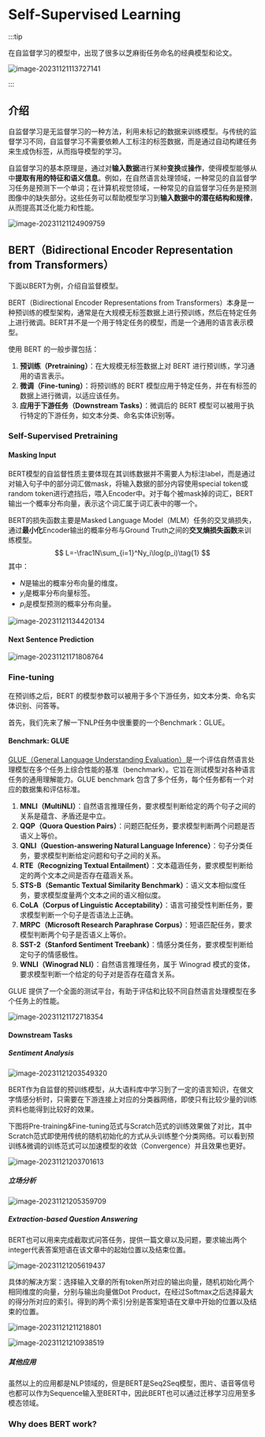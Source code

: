 # Self-Supervised Learning

:::tip

在自监督学习的模型中，出现了很多以芝麻街任务命名的经典模型和论文。

![image-20231121113727141](https://raw.githubusercontent.com/bonjour-npy/Image-Hosting-Service/main/typora_imagesimage-20231121113727141.png)

:::

## 介绍

自监督学习是无监督学习的一种方法，利用未标记的数据来训练模型。与传统的监督学习不同，自监督学习不需要依赖人工标注的标签数据，而是通过自动构建任务来生成伪标签，从而指导模型的学习。

自监督学习的基本原理是，通过对**输入数据**进行某种**变换**或**操作**，使得模型能够从中**提取有用的特征和语义信息**。例如，在自然语言处理领域，一种常见的自监督学习任务是预测下一个单词；在计算机视觉领域，一种常见的自监督学习任务是预测图像中的缺失部分。这些任务可以帮助模型学习到**输入数据中的潜在结构和规律**，从而提高其泛化能力和性能。

![image-20231121124909759](https://raw.githubusercontent.com/bonjour-npy/Image-Hosting-Service/main/typora_imagesimage-20231121124909759.png)

## BERT（Bidirectional Encoder Representation from Transformers）

下面以BERT为例，介绍自监督模型。

BERT（Bidirectional Encoder Representations from Transformers）本身是一种预训练的模型架构，通常是在大规模无标签数据上进行预训练，然后在特定任务上进行微调。BERT并不是一个用于特定任务的模型，而是一个通用的语言表示模型。

使用 BERT 的一般步骤包括：

1. **预训练（Pretraining）**：在大规模无标签数据上对 BERT 进行预训练，学习通用的语言表示。
2. **微调（Fine-tuning）**：将预训练的 BERT 模型应用于特定任务，并在有标签的数据上进行微调，以适应该任务。
3. **应用于下游任务（Downstream Tasks）**：微调后的 BERT 模型可以被用于执行特定的下游任务，如文本分类、命名实体识别等。

### Self-Supervised Pretraining

#### Masking Input

BERT模型的自监督性质主要体现在其训练数据并不需要人为标注label，而是通过对输入句子中的部分词汇做mask，将输入数据的部分内容使用special token或random token进行遮挡后，喂入Encoder中。对于每个被mask掉的词汇，BERT输出一个概率分布向量，表示这个词汇属于词汇表中的哪一个。

BERT的损失函数主要是Masked Language Model（MLM）任务的交叉熵损失，通过**最小化**Encoder输出的概率分布与Ground Truth之间的**交叉熵损失函数**来训练模型。
$$
L=-\frac1N\sum_{i=1}^Ny_i\log(p_i)\tag{1}
$$
其中：

- $N$是输出的概率分布向量的维度。
- $y_{i}$是概率分布向量标签。
- $p_{i}$是模型预测的概率分布向量。

![image-20231121134420134](https://raw.githubusercontent.com/bonjour-npy/Image-Hosting-Service/main/typora_imagesimage-20231121134420134.png)

#### Next Sentence Prediction

![image-20231121171808764](https://raw.githubusercontent.com/bonjour-npy/Image-Hosting-Service/main/typora_imagesimage-20231121171808764.png)

### Fine-tuning

在预训练之后，BERT 的模型参数可以被用于多个下游任务，如文本分类、命名实体识别、问答等。

首先，我们先来了解一下NLP任务中很重要的一个Benchmark：GLUE。

#### Benchmark: GLUE

[GLUE（General Language Understanding Evaluation）](https://gluebenchmark.com/)是一个评估自然语言处理模型在多个任务上综合性能的基准（benchmark）。它旨在测试模型对各种语言任务的通用理解能力。GLUE benchmark 包含了多个任务，每个任务都有一个对应的数据集和评估标准。

1. **MNLI（MultiNLI）**：自然语言推理任务，要求模型判断给定的两个句子之间的关系是蕴含、矛盾还是中立。
2. **QQP（Quora Question Pairs）**：问题匹配任务，要求模型判断两个问题是否语义上等价。
3. **QNLI（Question-answering Natural Language Inference）**：句子分类任务，要求模型判断给定问题和句子之间的关系。
4. **RTE（Recognizing Textual Entailment）**：文本蕴涵任务，要求模型判断给定的两个文本之间是否存在蕴涵关系。
5. **STS-B（Semantic Textual Similarity Benchmark）**：语义文本相似度任务，要求模型度量两个文本之间的语义相似度。
6. **CoLA（Corpus of Linguistic Acceptability）**：语言可接受性判断任务，要求模型判断一个句子是否语法上正确。
7. **MRPC（Microsoft Research Paraphrase Corpus）**：短语匹配任务，要求模型判断两个句子是否语义上等价。
8. **SST-2（Stanford Sentiment Treebank）**：情感分类任务，要求模型判断给定句子的情感极性。
9. **WNLI（Winograd NLI）**：自然语言推理任务，属于 Winograd 模式的变体，要求模型判断一个给定的句子对是否存在蕴含关系。

GLUE 提供了一个全面的测试平台，有助于评估和比较不同自然语言处理模型在多个任务上的性能。

![image-20231121172718354](https://raw.githubusercontent.com/bonjour-npy/Image-Hosting-Service/main/typora_imagesimage-20231121172718354.png)

#### Downstream Tasks

##### Sentiment Analysis

![image-20231121203549320](https://raw.githubusercontent.com/bonjour-npy/Image-Hosting-Service/main/typora_imagesimage-20231121203549320.png)

BERT作为自监督的预训练模型，从大语料库中学习到了一定的语言知识，在做文字情感分析时，只需要在下游连接上对应的分类器网络，即使只有比较少量的训练资料也能得到比较好的效果。

下图将Pre-training&Fine-tuning范式与Scratch范式的训练效果做了对比，其中Scratch范式即使用传统的随机初始化的方式从头训练整个分类网络。可以看到预训练&微调的训练范式可以加速模型的收敛（Convergence）并且效果也更好。

![image-20231121203701613](https://raw.githubusercontent.com/bonjour-npy/Image-Hosting-Service/main/typora_imagesimage-20231121203701613.png)

##### 立场分析

![image-20231121205359709](https://raw.githubusercontent.com/bonjour-npy/Image-Hosting-Service/main/typora_imagesimage-20231121205359709.png)

##### Extraction-based Question Answering

BERT也可以用来完成截取式问答任务，提供一篇文章以及问题，要求输出两个integer代表答案短语在该文章中的起始位置以及结束位置。

![image-20231121205619437](https://raw.githubusercontent.com/bonjour-npy/Image-Hosting-Service/main/typora_imagesimage-20231121205619437.png)

具体的解决方案：选择输入文章的所有token所对应的输出向量，随机初始化两个相同维度的向量，分别与输出向量做Dot Product，在经过Softmax之后选择最大的得分所对应的索引。得到的两个索引分别是答案短语在文章中开始的位置以及结束的位置。

![image-20231121211218801](https://raw.githubusercontent.com/bonjour-npy/Image-Hosting-Service/main/typora_imagesimage-20231121211218801.png)

![image-20231121210938519](https://raw.githubusercontent.com/bonjour-npy/Image-Hosting-Service/main/typora_imagesimage-20231121210938519.png)

##### 其他应用

虽然以上的应用都是NLP领域的，但是BERT是Seq2Seq模型，图片、语音等信号也都可以作为Sequence输入至BERT中，因此BERT也可以通过迁移学习应用至多模态领域。

### Why does BERT work?

